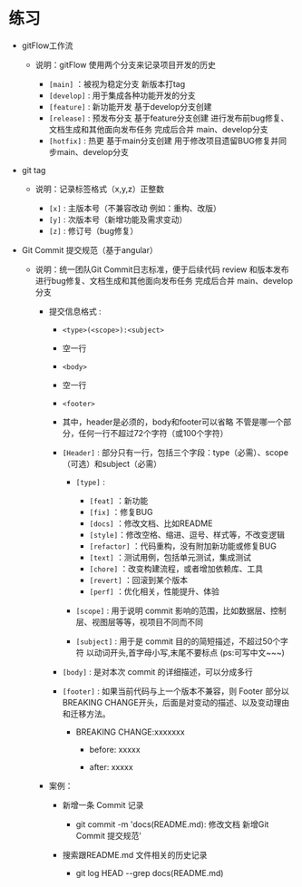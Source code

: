 # 练习
* gitFlow工作流

    - 说明：gitFlow 使用两个分支来记录项目开发的历史

        - `[main]` ：被视为稳定分支 新版本打tag
        - `[develop]` : 用于集成各种功能开发的分支
        - `[feature]` : 新功能开发 基于develop分支创建
        - `[release]` : 预发布分支 基于feature分支创建 进行发布前bug修复、文档生成和其他面向发布任务 完成后合并 main、develop分支
        - `[hotfix]`  : 热更 基于main分支创建 用于修改项目遗留BUG修复并同步main、develop分支
        

* git tag

    - 说明：记录标签格式（x,y,z）正整数

        - `[x]` : 主版本号（不兼容改动 例如：重构、改版）
        - `[y]` : 次版本号（新增功能及需求变动）
        - `[z]` : 修订号（bug修复）
        

* Git Commit 提交规范（基于angular）

    - 说明：统一团队Git Commit日志标准，便于后续代码 review 和版本发布进行bug修复、文档生成和其他面向发布任务 完成后合并 main、develop分支

        - 提交信息格式 :
            - `<type>(<scope>):<subject>`
            - 空一行
            - `<body>`
            - 空一行
            - `<footer> `

            - 其中，header是必须的，body和footer可以省略 不管是哪一个部分，任何一行不超过72个字符（或100个字符）

            * `[Header]` : 部分只有一行，包括三个字段：type（必需）、scope（可选）和subject（必需）
                - `[type]` :
                    - `[feat]` ：新功能
                    - `[fix]`  ：修复BUG
                    - `[docs]` ：修改文档、比如README
                    - `[style]`：修改空格、缩进、逗号、样式等，不改变逻辑
                    - `[refactor]` ：代码重构，没有附加新功能或修复BUG
                    - `[text]` ：测试用例，包括单元测试，集成测试
                    - `[chore]` ：改变构建流程，或者增加依赖库、工具
                    - `[revert]` ：回滚到某个版本
                    - `[perf]` ：优化相关，性能提升、体验
                    

                - `[scope]` : 用于说明 commit 影响的范围，比如数据层、控制层、视图层等等，视项目不同而不同

                - `[subject]` : 用于是 commit 目的的简短描述，不超过50个字符 以动词开头,首字母小写,末尾不要标点 (ps:可写中文~~~)

            * `[body]` : 是对本次 commit 的详细描述，可以分成多行

            * `[footer]` : 如果当前代码与上一个版本不兼容，则 Footer 部分以BREAKING CHANGE开头，后面是对变动的描述、以及变动理由和迁移方法。
                - BREAKING CHANGE:xxxxxxx
                    - before:
                        xxxxx

                    - after:
                        xxxxx

        - 案例：
            - 新增一条 Commit 记录
                - git commit -m 'docs(README.md): 修改文档 新增Git Commit 提交规范'
            

            - 搜索跟README.md 文件相关的历史记录
                - git log HEAD --grep docs(README.md)
        

    
